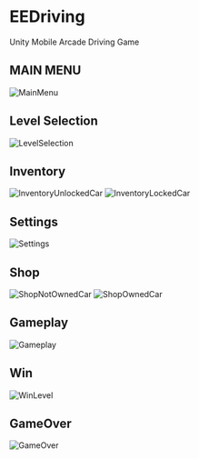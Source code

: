 # EEDriving
 Unity Mobile Arcade Driving Game
 
 ## **MAIN MENU**
![MainMenu](/Images/GameOver.png "MainMenu")
 ## **Level Selection**
![LevelSelection](/Images/LevelSelection.png "LevelSelection")
 ## **Inventory**
![InventoryUnlockedCar](/Images/Inventory(UnlockedCar).png "UnlockedCar") ![InventoryLockedCar](/Images/Inventory(LockedCard).png "LockedCar")
 ## **Settings**
![Settings](/Images/Settings.png "Settings")
 ## **Shop**
![ShopNotOwnedCar](/Images/Shop(LockedCar).png "Shop")  ![ShopOwnedCar](/Images/Shop(UnlockedCar).png "Shop")
 ## **Gameplay**
![Gameplay](/Images/Gameplay.png "Gameplay")
 ## **Win**
![WinLevel](/Images/WinLevel.png "WinLevel")
 ## **GameOver**
![GameOver](/Images/GameOver.png "GameOver")
